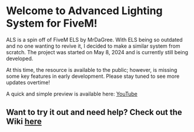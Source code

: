 # Welcome to Advanced Lighting System for FiveM!
ALS is a spin off of FiveM ELS by MrDaGree. With ELS being so outdated and no one wanting to revive it, I decided to make a similar system from scratch. The project was started on May 8, 2024 and is currently still being developed. 

At this time, the resource is available to the public; however, is missing some key features in early development. Please stay tuned to see more updates overtime!

A quick and simple preview is available here: [YouTube](https://youtu.be/T0IcbNE3neM)

## Want to try it out and need help? Check out the Wiki [here](https://github.com/Abel-Gaming/Advanced-Lighting-System/wiki)
